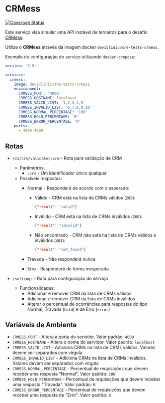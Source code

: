 # CRMess

[![Coverage Status](https://coveralls.io/repos/github/iclinic/sre-architect-challenge-crmess-service/badge.svg?branch=main&t=uFYJ25)](https://coveralls.io/github/iclinic/sre-architect-challenge-crmess-service?branch=main)

Este serviço visa simular uma API instável de terceiros para o desafio
[CRMess](https://github.com/iclinic/sre-architect-challenge-pub).

Utilize o **CRMess** através da imagem docker `deviclinic/sre-tests-crmess`.

Exemplo de configuração do serviço utilizando `docker-compose`:

```yaml
version: '3.9'

services:
  crmess:
    image: deviclinic/sre-tests-crmess
    environment:
      CRMESS_PORT: '4000'
      CRMESS_HOSTNAME: localhost
      CRMESS_VALID_LIST: '1,2,3,4,5'
      CRMESS_INVALID_LIST: '6,7,8,9,10'
      CRMESS_NORMAL_PERCENTAGE: '100'
      CRMESS_HOLD_PERCENTAGE: '0'
      CRMESS_ERROR_PERCENTAGE: '0'
    ports:
      - 4000:4000
```

## Rotas

- `/v1/crm/validate/:crm` - Rota para validação de CRM
  - Parâmetros:
    - `:crm` - Um identificador único qualquer
  - Possíveis respostas:
    - Normal - Responderá de acordo com o esperado:
      - Válido - CRM está na lista de CRMs válidos (`200`):
        ```json
        {"result": "valid"}
        ```
      - Inválido - CRM está na lista de CRMs inválidos (`200`):
        ```json
        {"result": "invalid"}
        ```
      - Não encontrado - CRM não está na lista de CRMs válidos e inválidos
        (`404`):
        ```json
        {"result": "not_found"}
        ```

    - Travada - Não responderá nunca
    - Erro - Responderá de forma inesperada

- `/settings` - Rota para configuração do serviço
  - Funcionalidades:
    - Adicionar e remover CRM da lista de CRMs válidos
    - Adicionar e remover CRM da lista de CRMs inválidos
    - Alterar o percentual de ocorrências para respostas do tipo Normal,
      Travada (`hold`) e de Erro (`error`)

## Variáveis de Ambiente

- `CRMESS_PORT` - Altera a porta do servidor. Valor padrão: `4000`
- `CRMESS_HOSTNAME` - Altera o nome do servidor. Valor padrão: `localhost`
- `CRMESS_VALID_LIST` - Adiciona CRMs na lista de CRMs válidos. Valores devem
  ser separados com vírgula
- `CRMESS_INVALID_LIST` - Adiciona CRMs na lista de CRMs inválidos. Valores
  devem ser separados com vírgula
- `CRMESS_NORMAL_PERCENTAGE` - Percentual de requisições que devem receber uma
  resposta "Normal". Valor padrão: `100`
- `CRMESS_HOLD_PERCENTAGE` - Percentual de requisições que devem receber uma
  resposta "Travada". Valor padrão: `0`
- `CRMESS_ERROR_PERCENTAGE` - Percentual de requisições que devem receber uma
  resposta de "Erro". Valor padrão: `0`
